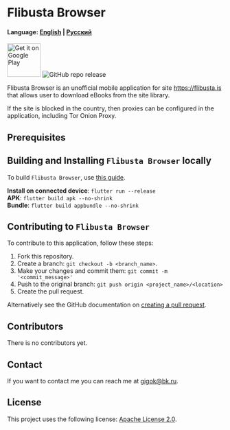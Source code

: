 # Flibusta Browser

#### Language: [English](README_en.md) | [Русский](README.md)

<a href='https://play.google.com/store/apps/details?id=ru.utopicnarwhal.flibustabrowser&pcampaignid=pcampaignidMKT-Other-global-all-co-prtnr-py-PartBadge-Mar2515-1'><img alt='Get it on Google Play' height="78px" src='https://play.google.com/intl/en_us/badges/static/images/badges/en_badge_web_generic.png'/></a>
![GitHub repo release](https://img.shields.io/github/v/release/utopicnarwhal/flibusta-mobile)

Flibusta Browser is an unofficial mobile application for site https://flibusta.is that allows user to download eBooks from the site library.

If the site is blocked in the country, then proxies can be configured in the application, including Tor Onion Proxy.

## Prerequisites



## Building and Installing `Flibusta Browser` locally

To build `Flibusta Browser`, use [this guide](https://flutter.dev/docs/get-started/install).

**Install on connected device**: `flutter run --release`  
**APK**: `flutter build apk --no-shrink`  
**Bundle**: `flutter build appbundle --no-shrink`  

## Contributing to `Flibusta Browser`

To contribute to this application, follow these steps:

1. Fork this repository.
2. Create a branch: `git checkout -b <branch_name>`.
3. Make your changes and commit them: `git commit -m '<commit_message>'`
4. Push to the original branch: `git push origin <project_name>/<location>`
5. Create the pull request.

Alternatively see the GitHub documentation on [creating a pull request](https://help.github.com/en/github/collaborating-with-issues-and-pull-requests/creating-a-pull-request).

## Contributors

There is no contributors yet.

## Contact

If you want to contact me you can reach me at <gigok@bk.ru>.

## License

This project uses the following license: [Apache License 2.0](<LICENSE>).